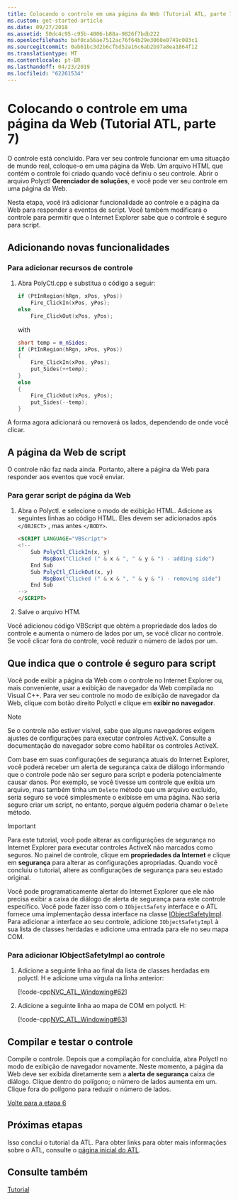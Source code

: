 ```yaml
---
title: Colocando o controle em uma página da Web (Tutorial ATL, parte 7)
ms.custom: get-started-article
ms.date: 09/27/2018
ms.assetid: 50dc4c95-c95b-4006-b88a-9826f7bdb222
ms.openlocfilehash: baf0ca56ae7512ac76f64b29e3060e0749c083c1
ms.sourcegitcommit: 0ab61bc3d2b6cfbd52a16c6ab2b97a8ea1864f12
ms.translationtype: MT
ms.contentlocale: pt-BR
ms.lasthandoff: 04/23/2019
ms.locfileid: "62261534"
---
```

# <a name="putting-the-control-on-a-web-page-atl-tutorial-part-7"></a>Colocando o controle em uma página da Web (Tutorial ATL, parte 7)

O controle está concluído. Para ver seu controle funcionar em uma situação de mundo real, coloque-o em uma página da Web. Um arquivo HTML que contém o controle foi criado quando você definiu o seu controle. Abrir o arquivo Polyctl **Gerenciador de soluções**, e você pode ver seu controle em uma página da Web.

Nesta etapa, você irá adicionar funcionalidade ao controle e a página da Web para responder a eventos de script. Você também modificará o controle para permitir que o Internet Explorer sabe que o controle é seguro para script.

## <a name="adding-new-functionality"></a>Adicionando novas funcionalidades

### <a name="to-add-control-features"></a>Para adicionar recursos de controle

1. Abra PolyCtl.cpp e substitua o código a seguir:

    ```cpp
    if (PtInRegion(hRgn, xPos, yPos))
        Fire_ClickIn(xPos, yPos);
    else
        Fire_ClickOut(xPos, yPos);
    ```

    with

    ```cpp
    short temp = m_nSides;
    if (PtInRegion(hRgn, xPos, yPos))
    {
        Fire_ClickIn(xPos, yPos);
        put_Sides(++temp);
    }
    else
    {
        Fire_ClickOut(xPos, yPos);
        put_Sides(--temp);
    }
    ```

A forma agora adicionará ou removerá os lados, dependendo de onde você clicar.

## <a name="scripting-the-web-page"></a>A página da Web de script

O controle não faz nada ainda. Portanto, altere a página da Web para responder aos eventos que você enviar.

### <a name="to-script-the-web-page"></a>Para gerar script de página da Web

1. Abra o Polyctl. e selecione o modo de exibição HTML. Adicione as seguintes linhas ao código HTML. Eles devem ser adicionados após `</OBJECT>` , mas antes `</BODY>`.

    ```html
    <SCRIPT LANGUAGE="VBScript">
    <!--
        Sub PolyCtl_ClickIn(x, y)
            MsgBox("Clicked (" & x & ", " & y & ") - adding side")
        End Sub
        Sub PolyCtl_ClickOut(x, y)
            MsgBox("Clicked (" & x & ", " & y & ") - removing side")
        End Sub
    -->
    </SCRIPT>
    ```

1. Salve o arquivo HTM.

Você adicionou código VBScript que obtém a propriedade dos lados do controle e aumenta o número de lados por um, se você clicar no controle. Se você clicar fora do controle, você reduzir o número de lados por um.

## <a name="indicating-that-the-control-is-safe-for-scripting"></a>Que indica que o controle é seguro para script

Você pode exibir a página da Web com o controle no Internet Explorer ou, mais conveniente, usar a exibição de navegador da Web compilada no Visual C++. Para ver seu controle no modo de exibição de navegador da Web, clique com botão direito Polyctl e clique em **exibir no navegador**.

> [!NOTE]
> Se o controle não estiver visível, sabe que alguns navegadores exigem ajustes de configurações para executar controles ActiveX. Consulte a documentação do navegador sobre como habilitar os controles ActiveX.

Com base em suas configurações de segurança atuais do Internet Explorer, você poderá receber um alerta de segurança caixa de diálogo informando que o controle pode não ser seguro para script e poderia potencialmente causar danos. Por exemplo, se você tivesse um controle que exibia um arquivo, mas também tinha um `Delete` método que um arquivo excluído, seria seguro se você simplesmente o exibisse em uma página. Não seria seguro criar um script, no entanto, porque alguém poderia chamar o `Delete` método.

> [!IMPORTANT]
> Para este tutorial, você pode alterar as configurações de segurança no Internet Explorer para executar controles ActiveX não marcados como seguros. No painel de controle, clique em **propriedades da Internet** e clique em **segurança** para alterar as configurações apropriadas. Quando você concluiu o tutorial, altere as configurações de segurança para seu estado original.

Você pode programaticamente alertar do Internet Explorer que ele não precisa exibir a caixa de diálogo de alerta de segurança para este controle específico. Você pode fazer isso com o `IObjectSafety` interface e o ATL fornece uma implementação dessa interface na classe [IObjectSafetyImpl](../atl/reference/iobjectsafetyimpl-class.md). Para adicionar a interface ao seu controle, adicione `IObjectSafetyImpl` à sua lista de classes herdadas e adicione uma entrada para ele no seu mapa COM.

### <a name="to-add-iobjectsafetyimpl-to-the-control"></a>Para adicionar IObjectSafetyImpl ao controle

1. Adicione a seguinte linha ao final da lista de classes herdadas em polyctl. H e adicione uma vírgula na linha anterior:

    [!code-cpp[NVC_ATL_Windowing#62](../atl/codesnippet/cpp/putting-the-control-on-a-web-page-atl-tutorial-part-7_1.h)]

1. Adicione a seguinte linha ao mapa de COM em polyctl. H:

    [!code-cpp[NVC_ATL_Windowing#63](../atl/codesnippet/cpp/putting-the-control-on-a-web-page-atl-tutorial-part-7_2.h)]

## <a name="building-and-testing-the-control"></a>Compilar e testar o controle

Compile o controle. Depois que a compilação for concluída, abra Polyctl no modo de exibição de navegador novamente. Neste momento, a página da Web deve ser exibida diretamente sem a **alerta de segurança** caixa de diálogo. Clique dentro do polígono; o número de lados aumenta em um. Clique fora do polígono para reduzir o número de lados.

[Volte para a etapa 6](../atl/adding-a-property-page-atl-tutorial-part-6.md)

## <a name="next-steps"></a>Próximas etapas

Isso conclui o tutorial da ATL. Para obter links para obter mais informações sobre o ATL, consulte o [página inicial do ATL](../atl/active-template-library-atl-concepts.md).

## <a name="see-also"></a>Consulte também

[Tutorial](../atl/active-template-library-atl-tutorial.md)
